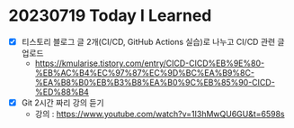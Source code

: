 # 20230719 Today I Learned
- [X] 티스토리 블로그 글 2개(CI/CD, GitHub Actions 실습)로 나누고 CI/CD 관련 글 업로드
    - https://kmularise.tistory.com/entry/CICD-CICD%EB%9E%80-%EB%AC%B4%EC%97%87%EC%9D%BC%EA%B9%8C-%EA%B8%B0%EB%B3%B8%EA%B0%9C%EB%85%90-CICD-%ED%88%B4
- [X] Git 2시간 짜리 강의 듣기
    - 강의 : https://www.youtube.com/watch?v=1I3hMwQU6GU&t=6598s